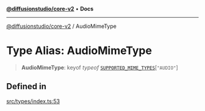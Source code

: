 [**@diffusionstudio/core-v2**](../README.md) • **Docs**

***

[@diffusionstudio/core-v2](../globals.md) / AudioMimeType

# Type Alias: AudioMimeType

> **AudioMimeType**: keyof *typeof* [`SUPPORTED_MIME_TYPES`](../variables/SUPPORTED_MIME_TYPES.md)\[`"AUDIO"`\]

## Defined in

[src/types/index.ts:53](https://github.com/diffusionstudio/core-v2/blob/ce69ef92917fd6c7f2f6e872cf6c87954dee9b56/src/types/index.ts#L53)

